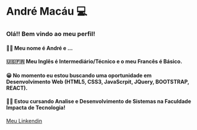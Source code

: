 <!--
### Hi there 👋
**AndreMacau/AndreMacau** is a ✨ _special_ ✨ repository because its `README.md` (this file) appears on your GitHub profile.

Here are some ideas to get you started:

- 🔭 I’m currently working on ...
- 🌱 I’m currently learning ...
- 👯 I’m looking to collaborate on ...
- 🤔 I’m looking for help with ...
- 💬 Ask me about ...
- 📫 How to reach me: ...
- 😄 Pronouns: ...
- ⚡ Fun fact: ...
-->
# André Macáu :computer:

### Olá!! Bem vindo ao meu perfil!
#### :raising_hand_man: Meu nome é André e ...
#### :us::fr: Meu Inglês é Intermediário/Técnico e o meu Francês é Básico.
#### :grinning: No momento eu estou buscando uma oportunidade em Desenvolvimento Web (HTML5, CSS3, JavaScrpit, JQuery, BOOTSTRAP, REACT).
#### :man_student: Estou cursando Analise e Desenvolvimento de Sistemas na Faculdade Impacta de Tecnologia!
[Meu Linkendin](https://www.linkedin.com/in/andre-macau83/)

